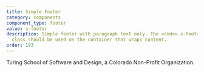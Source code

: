 ```yaml
---
title: Simple Footer
category: components
component_type: footer
value: s-footer
description: Simple footer with paragraph text only. The <code>.s-footer-content</code>
  class should be used on the container that wraps content.
order: 193
---
```

<footer class="s-footer">
 <div class="s-footer-content">
   <p>Turing School of Software and Design, a Colorado Non-Profit Organization.</p>
 </div>
</footer>
